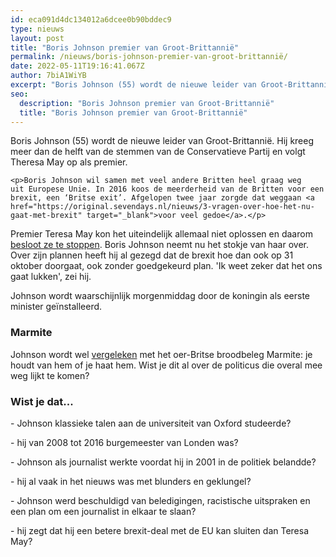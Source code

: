```yaml
---
id: eca091d4dc134012a6dcee0b90bddec9
type: nieuws
layout: post
title: "Boris Johnson premier van Groot-Brittannië"
permalink: /nieuws/boris-johnson-premier-van-groot-brittannië/
date: 2022-05-11T19:16:41.067Z
author: 7biA1WiYB
excerpt: "Boris Johnson (55) wordt de nieuwe leider van Groot-Brittannië. Hij kreeg meer dan de helft van de stemmen van de Conservatieve Partij en volgt Theresa May op als premier.  "
seo:
  description: "Boris Johnson premier van Groot-Brittannië"
  title: "Boris Johnson premier van Groot-Brittannië"
---
```

Boris Johnson (55) wordt de nieuwe leider van Groot-Brittannië. Hij kreeg meer dan de helft van de stemmen van de Conservatieve Partij en volgt Theresa May op als premier.  

    <p>Boris Johnson wil samen met veel andere Britten heel graag weg uit Europese Unie. In 2016 koos de meerderheid van de Britten voor een brexit, een ‘Britse exit’. Afgelopen twee jaar zorgde dat weggaan <a href="https://original.sevendays.nl/nieuws/3-vragen-over-hoe-het-nu-gaat-met-brexit" target="_blank">voor veel gedoe</a>.</p>
<p>Premier Teresa May kon het uiteindelijk allemaal niet oplossen en daarom <a href="https://original.sevendays.nl/nieuws/weer-een-nee-theresa-may-stopt-als-premier" target="_blank">besloot ze te stoppen</a>. Boris Johnson neemt nu het stokje van haar over. Over zijn plannen heeft hij al gezegd dat de brexit hoe dan ook op 31 oktober doorgaat, ook zonder goedgekeurd plan. 'Ik weet zeker dat het ons gaat lukken', zei hij.</p>
<p>Johnson wordt waarschijnlijk morgenmiddag door de koningin als eerste minister geïnstalleerd. </p>
<h3>Marmite</h3>
<p>Johnson wordt wel <a href="https://www.volkskrant.nl/nieuws-achtergrond/boris-johnson-brexitheld-of-charlatan~b8e289d2/" target="_blank">vergeleken</a> met het oer-Britse broodbeleg Marmite: je houdt van hem of je haat hem. Wist je dit al over de politicus die overal mee weg lijkt te komen?</p>
<h3>Wist je dat...</h3>
<p>- Johnson klassieke talen aan de universiteit van Oxford studeerde?</p>
<p>- hij van 2008 tot 2016 burgemeester van Londen was?</p>
<p>- Johnson als journalist werkte voordat hij in 2001 in de politiek belandde? </p>
<p>- hij al vaak in het nieuws was met blunders en geklungel?</p>
<p>- Johnson werd beschuldigd van beledigingen, racistische uitspraken en een plan om een journalist in elkaar te slaan?</p>
<p>- hij zegt dat hij een betere brexit-deal met de EU kan sluiten dan Teresa May?</p>  
